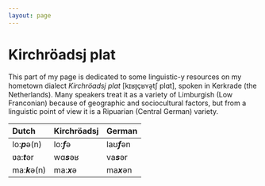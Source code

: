 ```yaml
---
layout: page
---
```


# Kirchröadsj plat

This part of my page is dedicated to some linguistic-y resources on my hometown dialect *Kirchröadsj plat* [kɪʁᵻ̯çʁʏə̯tʃ plɑt], spoken in Kerkrade (the Netherlands). Many speakers treat it as a variety of Limburgish (Low Franconian) because of geographic and sociocultural factors, but from a linguistic point of view it is a Ripuarian (Central German) variety.

| Dutch | Kirchröadsj | German |
| :---- | :---------- | :----- |
| lo:***p***ə(n) | lo:***f***ə | laʊ***f***ən |
| ʋa:***t***ər | wɑ***s***əʁ | va***s***ər |
| ma:***k***ə(n)| ma:***x***ə | ma***x***ən|